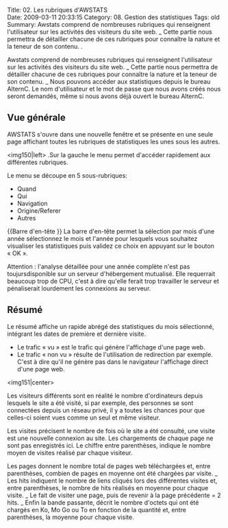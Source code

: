 Title: 02. Les rubriques d'AWSTATS  
Date: 2009-03-11 20:33:15
Category: 08. Gestion des statistiques
Tags: old
Summary: Awstats comprend de nombreuses rubriques qui renseignent l'utilisateur sur les activités des visiteurs du site web.
_ Cette partie nous permettra de détailler chacune de ces rubriques pour connaître la nature et la teneur de son contenu. . 

Awstats comprend de nombreuses rubriques qui renseignent l'utilisateur sur les activités des visiteurs du site web.
_ Cette partie nous permettra de détailler chacune de ces rubriques pour connaître la nature et la teneur de son contenu.
_ Nous pouvons accéder aux statistiques depuis le bureau AlternC. Le nom d'utilisateur et le mot de passe que nous avons créés nous seront demandés, même si nous avons déjà ouvert le bureau AlternC.

## Vue générale 

AWSTATS s'ouvre dans une nouvelle fenêtre et se présente en une seule page affichant toutes les rubriques de statistiques les unes sous les autres.

<img150|left> .Sur la gauche le menu permet d'accéder rapidement aux différentes rubriques.

Le menu se découpe en 5 sous-rubriques:

  -  Quand 
  -  Qui 
  -  Navigation 
  -  Origine/Referer 
  -  Autres 

{{Barre d'en-tête }}
La barre d'en-tête permet la sélection par mois d'une année sélectionnez le mois et l'année pour lesquels vous souhaitez visualiser les statistiques puis validez ce choix en appuyant sur le bouton « OK ».

<img149>

Attention : l'analyse détaillée pour une année complète n'est pas toujursdisponible sur un serveur d'hébergement mutualisé. Elle requerrait beaucoup trop de CPU, c'est à dire qu'elle ferait trop travailler le serveur et pénaliserait lourdement les connexions au serveur.



## Résumé

Le résumé affiche un rapide abrégé des statistiques du mois sélectionné, intégrant les dates de première et dernière visite.

  -  Le trafic « vu » est le trafic qui génère l'affichage d'une page web.
  -  Le trafic « non vu » résulte de l'utilisation de redirection par exemple. C'est à dire qu'il ne  génère pas dans le navigateur l'affichage direct d'une page web.

<img151|center>



Les visiteurs différents sont en réalité le nombre d'ordinateurs depuis lesquels le site a été visité, si par exemple, des personnes se sont connectées depuis un réseau privé, il y a toutes les chances pour que celles-ci soient vues comme un seul et même visiteur.

Les visites précisent le nombre de fois où le site a été consulté, une visite est une nouvelle connexion au site. Les chargements de chaque page ne sont pas enregistrés ici. Le chiffre entre parenthèses, indique le nombre moyen de visites réalisé par chaque visiteur.

Les pages donnent le nombre total de pages web téléchargées et, entre parenthèses, combien de pages en moyenne ont été chargées par visite.
_ Les hits indiquent le nombre de liens cliqués lors des différentes visites et, entre parenthèses, le nombre de hits réalisés en moyenne pour chaque visite. _ Le fait de visiter une page, puis de revenir à la page précédente = 2 hits.
_ Enfin la bande passante, décrit le nombre d'octets qui ont été chargés en Ko, Mo Go ou To en fonction de la quantité et, entre parenthèses, la moyenne pour chaque visite.


